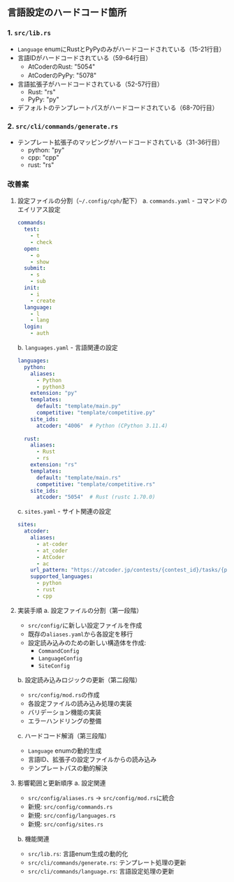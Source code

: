 ## 言語設定のハードコード箇所

### 1. `src/lib.rs`
- `Language` enumにRustとPyPyのみがハードコードされている（15-21行目）
- 言語IDがハードコードされている（59-64行目）
  - AtCoderのRust: "5054"
  - AtCoderのPyPy: "5078"
- 言語拡張子がハードコードされている（52-57行目）
  - Rust: "rs"
  - PyPy: "py"
- デフォルトのテンプレートパスがハードコードされている（68-70行目）

### 2. `src/cli/commands/generate.rs`
- テンプレート拡張子のマッピングがハードコードされている（31-36行目）
  - python: "py"
  - cpp: "cpp"
  - rust: "rs"

### 改善案
1. 設定ファイルの分割（`~/.config/cph/`配下）
   a. `commands.yaml` - コマンドのエイリアス設定
   ```yaml
   commands:
     test:
       - t
       - check
     open:
       - o
       - show
     submit:
       - s
       - sub
     init:
       - i
       - create
     language:
       - l
       - lang
     login:
       - auth
   ```

   b. `languages.yaml` - 言語関連の設定
   ```yaml
   languages:
     python:
       aliases:
         - Python
         - python3
       extension: "py"
       templates:
         default: "template/main.py"
         competitive: "template/competitive.py"
       site_ids:
         atcoder: "4006"  # Python (CPython 3.11.4)
     
     rust:
       aliases:
         - Rust
         - rs
       extension: "rs"
       templates:
         default: "template/main.rs"
         competitive: "template/competitive.rs"
       site_ids:
         atcoder: "5054"  # Rust (rustc 1.70.0)
   ```

   c. `sites.yaml` - サイト関連の設定
   ```yaml
   sites:
     atcoder:
       aliases:
         - at-coder
         - at_coder
         - AtCoder
         - ac
       url_pattern: "https://atcoder.jp/contests/{contest_id}/tasks/{problem_id}"
       supported_languages:
         - python
         - rust
         - cpp
   ```

2. 実装手順
   a. 設定ファイルの分割（第一段階）
   - `src/config/`に新しい設定ファイルを作成
   - 既存の`aliases.yaml`から各設定を移行
   - 設定読み込みのための新しい構造体を作成:
     - `CommandConfig`
     - `LanguageConfig`
     - `SiteConfig`

   b. 設定読み込みロジックの更新（第二段階）
   - `src/config/mod.rs`の作成
   - 各設定ファイルの読み込み処理の実装
   - バリデーション機能の実装
   - エラーハンドリングの整備

   c. ハードコード解消（第三段階）
   - `Language` enumの動的生成
   - 言語ID、拡張子の設定ファイルからの読み込み
   - テンプレートパスの動的解決

3. 影響範囲と更新順序
   a. 設定関連
   - `src/config/aliases.rs` → `src/config/mod.rs`に統合
   - 新規: `src/config/commands.rs`
   - 新規: `src/config/languages.rs`
   - 新規: `src/config/sites.rs`

   b. 機能関連
   - `src/lib.rs`: 言語enum生成の動的化
   - `src/cli/commands/generate.rs`: テンプレート処理の更新
   - `src/cli/commands/language.rs`: 言語設定処理の更新 